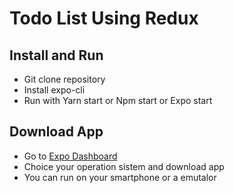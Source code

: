 # Todo List Using Redux

## Install and Run

- Git clone repository
- Install expo-cli
- Run with Yarn start or Npm start or Expo start

## Download App

- Go to [Expo Dashboard](https://expo.io/dashboard/isabelrodrgs)
- Choice your operation sistem and download app
- You can run on your smartphone or a emutalor